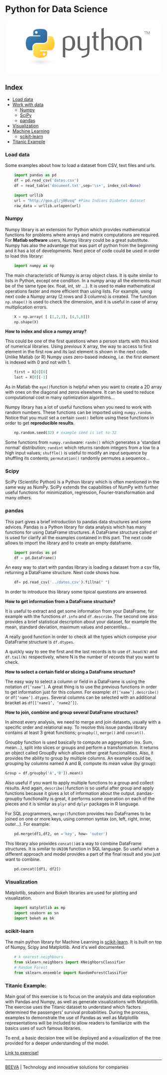 # Python for Data Science

![alt text](static/python-logo.png "Python")

## Index
  * [Load data](#load_data)
  * [Work with data](#work_data)
    * [Numpy](#numpy)
    * [SciPy](#scipy)
    * [pandas](#pandas)
  * [Visualization](#visualization)
  * [Machine Learning](machine_learning)
    * [scikit-learn](#scikit-learn)
  * [Titanic Example](#titanic_example)


### Load data

Some examples about how to load a dataset from CSV, text files and urls.

````python
    import pandas as pd
    df = pd.read_csv('datos.csv')
    df = read_table('document.txt',sep='\s+', index_col=None)
````

````python
    import urllib
    url = "http://goo.gl/j0Rvxq" #Pima Indians Diabetes dataset 
    raw_data = urllib.urlopen(url)
````


### Numpy

Numpy library is an extension for Python which provides mathematical functions for problems where arrays and matrix computations are required. For **Matlab software** users, Numpy library could be a great substitute. Numpy has also the advantage that was part of python from the beginning and it has a lot of developments. Next piece of code could be used in order to load this library:

````python
    import numpy as np
````
The main characteristic of Numpy is array object class. It is quite similar to lists in Python, except one condition. In a numpy array all the elements must be of the same type (ex. float, int, str ...). It is used to make mathematical operations faster and more efficient than using lists.
For example, using next code a Numpy array (2 rows and 3 columns) is created. The function `np.shape()` is used to check the dimension, and it is useful in case of array multiplication errors. 

````python
    X = np.array( [ [1,2,3], [4,5,6]]) 
    np.shape(X)
````
**How to index and slice a numpy array?**

This could be one of the first questions when a person starts with this kind of numerical libraries. Using previous X array, the way to access to first element in the first row and its last element is shown in the next code. Unlike Matlab (or R) Numpy uses zero-based indexing, i.e. the first element is indexed with 0 and not with 1.

````python
    first = X[0][0]
    last = X[0][-1]
````
As in Matlab the `eye()`function is helpful when you want to create a 2D array with ones on the diagonal and zeros elsewhere. It can be used to reduce computational cost in many optimization algorithms...

Numpy library has a lot of useful functions when you need to work with random numbers. These functions can be imported using `numpy.random`. Notice that you must set a certain `seed()` before using these functions in order to get **reproducible results**. 
````python
    np.random.seed(32) # example seed is set to 32
````    
Some functions from `numpy.random`are: `randn()` which generates a 'standard normal' distribution; `randint` which returns random integers from a low to a high input values; `shuffle()`	is useful to modify an input sequence by shuffling its contents; `permutation()` randomly permutes a sequence...


### Scipy
SciPy (Scientific Python) is a Python library which is often mentioned in the same way as NumPy. SciPy extends the capabilities of NumPy with further useful functions for minimization, regression, Fourier-transformation and many others.


### pandas
This part gives a brief introduction to pandas data structures and some advices. Pandas is a Python library for data analysis which has many functions for using DataFrame structures. A DataFrame structure called `df` is used for clarify all the examples contained in this part. The next code allows to import the library and to create an empty dataframe.

````python
    import pandas as pd
    df = pd.DataFrame()
````

An easy way to start with pandas library is loading a dataset from a csv file, returning a DataFrame structure. Next code shows how.

````python
    df= pd.read_csv('../datos.csv').fillna(" ")
````

In order to introduce this library some tipical questions are answered. 

**How to get information from a DataFrame structure?**

It is useful to extract and get some information from your DataFrame, for example with the functions `df.info` and `df.describe`. The second one also provides a brief statistical description about your dataset, for example the mean, standard deviation, maximum values and percentiles…

A really good function in order to check all the types which compose your DataFrame structure is `df.dtypes`.

A quickly way to see the first and the last records is to use `df.head(N)` and `df.tail(N)` respectively, where N is the number of records that you want to check.

**How to select a certain field or slicing a DataFrame structure?**

The easy way to select a column or field in a DataFrame is using the notation `df[‘name’]`. A great thing is to use the previous functions in order to get information just for this column. For example: `df[‘name’].describe()` or `df[‘name’].dtypes`. Several columns can be selected with an additional bracket as `df[[‘name1’, ‘name2’]]`.

**How to join, combine and group several DataFrame structures?**

In almost every analysis, we need to merge and join datasets, usually with a specific order and relational way. To resolve this issue pandas library contains at least 3 great functions; `groupby()`, `merge()` and `concat()`.

Groupby function is used basically to compute an aggregation (ex. Sum, mean…), split into slices or groups and perform a transformation. It returns an object called GroupBy which allows other great funcionalities. Also, it provides the ability to group by multiple columns. An example could be, grouping by columns named A and B, compute its mean value (by group): 

````python
Group = df.groupby('A','B']).mean()
````
Also useful if you want to apply multiple functions to a group and collect results. And again, `describe()`function is so useful after group and apply functions because it gives a lot of information about the output. pandas-groupby functionality is great, it performs some operation on each of the pieces and it is similar as `plyr` and `dplyr` packages in R language. 

For SQL programmers, `merge()`function provides two DataFrames to be joined on one or more keys, using common syntax (on, left, right, inner, outer...). For example:   

````python
    pd.merge(df1,df2, on ='key', how= 'outer')
````

This library also provides `concat()`as a way to combine DataFrame structures. It is similar to `UNION` function in SQL language. So useful when a different approach and model provides a part of the final result and you just want to combine. 

````python
    pd.concat([df1, df2])
````

### Visualization
Matplotlib, seaborn and Bokeh libraries are used for plotting and visualization.
````python
    import matplotlib as mp
    import seaborn as sn
    import bokeh as bk
````

### scikit-learn
The main python library for Machine Learning is [scikit-learn](http://scikit-learn.org/). It is built on top of Numpy, Scipy and Matplotlib. And it's well documented.
````python
    # k nearest neighbours
    from sklearn.neighbors import KNeighborsClassifier
    # Random Forest
    from sklearn.ensemble import RandomForestClassifier
````

### Titanic Example:
Main goal of this exercise is to focus on the analysis and data exploration with Pandas and Numpy, as well as generate visualizations with Matplotlib.
The exercise uses the Titanic dataset to understand which factors determined the passengers' survival probabilities. During the process, examples to demonstrate the use of Pandas as well as Matplotlib representations will be included to allow readers to familiarize with the basics uses of such famous libraries. 

To end, a basic decision tree will be deployed and a visualization of the tree provided for a deeper understanding of the model. 

[Link to exercise!](http://scikit-learn.org/)

___

[BEEVA](https://www.beeva.com) | Technology and innovative solutions for companies
